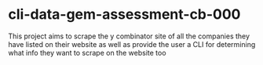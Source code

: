 # cli-data-gem-assessment-cb-000
This project aims to scrape the y combinator site of all the companies they have listed on their website as well as provide the user a CLI for determining what info they want to scrape on the website too 
